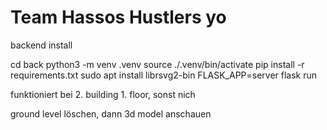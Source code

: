 # Team Hassos Hustlers yo

backend install

cd back
python3 -m venv .venv
source ./.venv/bin/activate
pip install -r requirements.txt
sudo apt install librsvg2-bin
FLASK_APP=server flask run

funktioniert bei 2. building 1. floor, sonst nich

ground level löschen, dann 3d model anschauen
